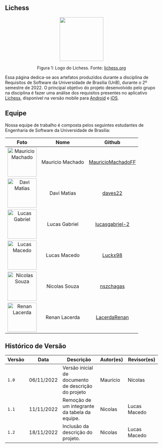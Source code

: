 
## Lichess

<div style="text-align: center">
<img src="img/logo.png" style="width:15vw"/>

<p> Figura 1: Logo do Lichess. Fonte: <a href="https://lichess.org/blog/XeRN0BAAACAA7HJu/a-new-logo-for-lichess"> lichess.org </a></p>

</div>

Essa página dedica-se aos artefatos produzidos durante a disciplina de Requisitos de Software da Universidade de Brasília (UnB), durante o 2º semestre de 2022. O principal objetivo do projeto desenvolvido pelo grupo na disciplina é fazer uma análise dos requisitos presentes no aplicativo [Lichess](https://lichess.org), disponível na versão mobile para [Android](https://apps.apple.com/us/app/lichess-online-chess/id968371784) e [iOS](https://apps.apple.com/us/app/lichess-online-chess/id968371784).

## Equipe

Nossa equipe de trabalho é composta pelos seguintes estudantes de Engenharia de Software da Universidade de Brasília:

|                                          Foto                                           |       Nome       |                          Github                           |
| :-------------------------------------------------------------------------------------: | :--------------: | :-------------------------------------------------------: |
| <img src="https://github.com/MauricioMachadoFF.png" alt="Mauricio Machado" style="width: 10vw"> | Mauricio Machado | [MauricioMachadoFF](https://github.com/MauricioMachadoFF) |
|        <img src="https://github.com/daves22.png" alt="Davi Matias" style="width: 10vw">         |   Davi Matias    |           [daves22](https://github.com/daves22)           |
    <img src="https://github.com/lucasgabriel-2.png" alt="Lucas Gabriel" style="width: 10vw">    |  Lucas Gabriel   |    [lucasgabriel-2](https://github.com/lucasgabriel-2)    |
|        <img src="https://github.com/Luckx98.png" alt="Lucas Macedo" style="width: 10vw">         |   Lucas Macedo   |            [Luckx98](https://github.com/Luckx98)            |
|         <img src="https://github.com/nszchagas.png" alt="Nicolas Souza" style="width: 10vw">          |     Nicolas Souza     |         [nszchagas](https://github.com/nszchagas)         |
|         <img src="https://github.com/LacerdaRenan.png" alt="Renan Lacerda" style="width: 10vw">          |     Renan Lacerda     |         [LacerdaRenan](https://github.com/LacerdaRenan)         |

## Histórico de Versão

| Versão | Data          | Descrição                          | Autor(es)     |  Revisor(es)  |
| ------ | ------------- | ---------------------------------- | ------------- | ------------- |
| `1.0`  |  06/11/2022 |  Versão inicial de documento de descrição do projeto | Maurício  | Nicolas |
| `1.1`  | 11/11/2022 |  Remoção de um integrante da tabela da equipe.       | Nicolas           | Lucas Macedo |
| `1.2`  |  18/11/2022 |  Inclusão da descrição do projeto.                   | Nicolas           | Lucas Macedo|
